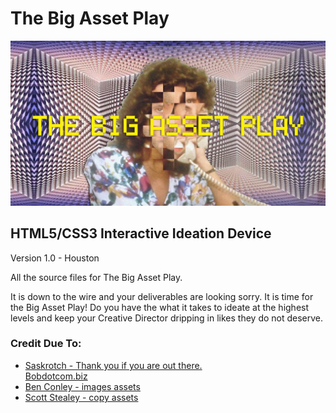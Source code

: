 <h1>The Big Asset Play</h1>
<img src="https://raw.githubusercontent.com/ArledgeMike/thebigassetplay/master/images/fb_header.jpg" />

<h2>HTML5/CSS3 Interactive Ideation Device</h2>

<p>Version 1.0 - Houston</p>

<p>All the source files for The Big Asset Play.</p>

<p>It is down to the wire and your deliverables are looking sorry. It is time for the Big Asset Play! Do you have the what it takes to ideate at the highest levels and keep your Creative Director dripping in likes they do not deserve.</p>

<h3>Credit Due To:</h3>
<ul>
<li><a href="https://soundcloud.com/saskrotch">Saskrotch - Thank you if you are out there.</a></li>
</li><a href="http://www.bobdotbiz.com">Bobdotcom.biz</a></li>
<li><a href="http://benconley.com">Ben Conley - images assets</a></li>
<li><a href="http://www.storyclubmagazine.com/stories/be-conscientious-when-using-superlatives-scott-stealey">Scott Stealey - copy assets</a></li>
</ul>
